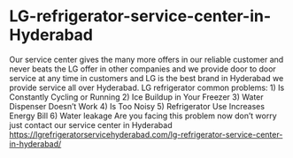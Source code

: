 # LG-refrigerator-service-center-in-Hyderabad
 Our service center gives the many more offers in our reliable customer and never beats the LG offer in other companies and we provide door to door service at any time in customers and LG is the best brand in Hyderabad we provide service all over Hyderabad.   LG refrigerator common problems: 1) Is Constantly Cycling or Running 2) Ice Buildup in Your Freezer 3) Water Dispenser Doesn’t Work 4) Is Too Noisy 5) Refrigerator Use Increases Energy Bill 6) Water leakage Are you facing this problem now don’t worry just contact our service center in Hyderabad   https://lgrefrigeratorservicehyderabad.com/lg-refrigerator-service-center-in-hyderabad/
